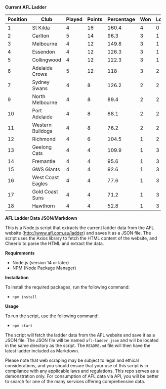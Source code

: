 **Current AFL Ladder**

| Position | Club | Played | Points | Percentage | Won | Lost | Drawn | PF | PA |
| -------- | ---- | ------ | ------ | ---------- | --- | ---- | ----- | -- | -- |
| 1 | St Kilda | 4 | 16 | 160.4 | 4 | 0 | 0 | 364 | 227 |
| 2 | Carlton | 5 | 14 | 96.3 | 3 | 1 | 1 | 391 | 406 |
| 3 | Melbourne | 4 | 12 | 149.8 | 3 | 1 | 0 | 457 | 305 |
| 4 | Essendon | 4 | 12 | 126.3 | 3 | 1 | 0 | 394 | 312 |
| 5 | Collingwood | 4 | 12 | 122.3 | 3 | 1 | 0 | 406 | 332 |
| 6 | Adelaide Crows | 5 | 12 | 118 | 3 | 2 | 0 | 512 | 434 |
| 7 | Sydney Swans | 4 | 8 | 126.2 | 2 | 2 | 0 | 376 | 298 |
| 9 | North Melbourne | 4 | 8 | 89.4 | 2 | 2 | 0 | 305 | 341 |
| 10 | Port Adelaide | 4 | 8 | 88.1 | 2 | 2 | 0 | 342 | 388 |
| 11 | Western Bulldogs | 4 | 8 | 76.2 | 2 | 2 | 0 | 262 | 344 |
| 12 | Richmond | 4 | 6 | 104.5 | 1 | 2 | 1 | 299 | 286 |
| 13 | Geelong Cats | 4 | 4 | 109.9 | 1 | 3 | 0 | 366 | 333 |
| 14 | Fremantle | 4 | 4 | 95.6 | 1 | 3 | 0 | 304 | 318 |
| 15 | GWS Giants | 4 | 4 | 92.6 | 1 | 3 | 0 | 326 | 352 |
| 16 | West Coast Eagles | 4 | 4 | 77.6 | 1 | 3 | 0 | 312 | 402 |
| 17 | Gold Coast Suns | 4 | 4 | 71.2 | 1 | 3 | 0 | 274 | 385 |
| 18 | Hawthorn | 4 | 4 | 52.8 | 1 | 3 | 0 | 227 | 430 |

**AFL Ladder Data JSON/Markdown**

This is a Node.js script that extracts the current ladder data from the AFL website (http://www.afl.com.au/ladder) and saves it as a JSON file. The script uses the Axios library to fetch the HTML content of the website, and Cheerio to parse the HTML and extract the data.

**Requirements**

- Node.js (version 14 or later)
- NPM (Node Package Manager)

**Installation**

To install the required packages, run the following command:

 - `npm install`

**Usage**

To run the script, use the following command:

 - `npm start`

The script will fetch the ladder data from the AFL website and save it as a JSON file. The JSON file will be named `afl-ladder.json` and will be located in the same directory as the script. The `README.md` file will then have the latest ladder included as Markdown.

Please note that web scraping may be subject to legal and ethical considerations, and you should ensure that your use of this script is in compliance with any applicable laws and regulations. This repo serves as a demonstration only. For consumption of AFL data via API, you will be better to search for one of the many services offering comprehensive data.
